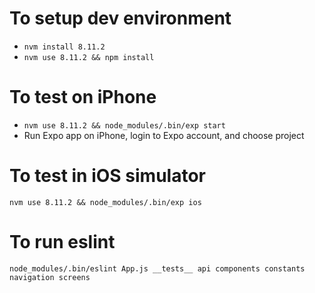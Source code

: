 # To setup dev environment
* `nvm install 8.11.2`
* `nvm use 8.11.2 && npm install`

# To test on iPhone
* `nvm use 8.11.2 && node_modules/.bin/exp start`
* Run Expo app on iPhone, login to Expo account, and choose project

# To test in iOS simulator
`nvm use 8.11.2 && node_modules/.bin/exp ios`

# To run eslint
`node_modules/.bin/eslint App.js __tests__ api components constants navigation screens`
